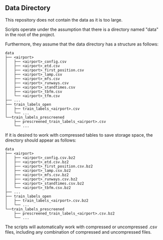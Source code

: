 ## Data Directory
This repository does not contain the data as it is too large.

Scripts operate under the assumption that there is a directory named "data" in the 
root of the project.

Furthermore, they assume that the data directory has a structure as follows:

```
data
├── <airport>
│   ├── <airport>_config.csv
│   ├── <airport>_etd.csv
│   ├── <airport>_first_position.csv
│   ├── <airport>_lamp.csv
│   ├── <airport>_mfs.csv
│   ├── <airport>_runways.csv
│   ├── <airport>_standtimes.csv
│   ├── <airport>_tbfm.csv
│   └── <airport>_tfm.csv
├── ...
├── train_labels_open
│   ├── train_labels_<airport>.csv
│   └── ...
└──train_labels_prescreened
    ├── prescreened_train_labels_<airport>.csv
    └── ...
```

If it is desired to work with compressed tables to save storage space, the directory should appear as follows:

```
data
├── <airport>
│   ├── <airport>_config.csv.bz2
│   ├── <airport>_etd.csv.bz2
│   ├── <airport>_first_position.csv.bz2
│   ├── <airport>_lamp.csv.bz2
│   ├── <airport>_mfs.csv.bz2
│   ├── <airport>_runways.csv.bz2
│   ├── <airport>_standtimes.csv.bz2
│   └── <airport>_tbfm.csv.bz2
├── ...
├── train_labels_open
│   ├── train_labels_<airport>.csv.bz2
│   └── ...
└──train_labels_prescreened
    ├── prescreened_train_labels_<airport>.csv.bz2
    └── ...
```

The scripts will automatically work with compressed or uncompressed .csv files, including any 
combination of compressed and uncompressed files.
